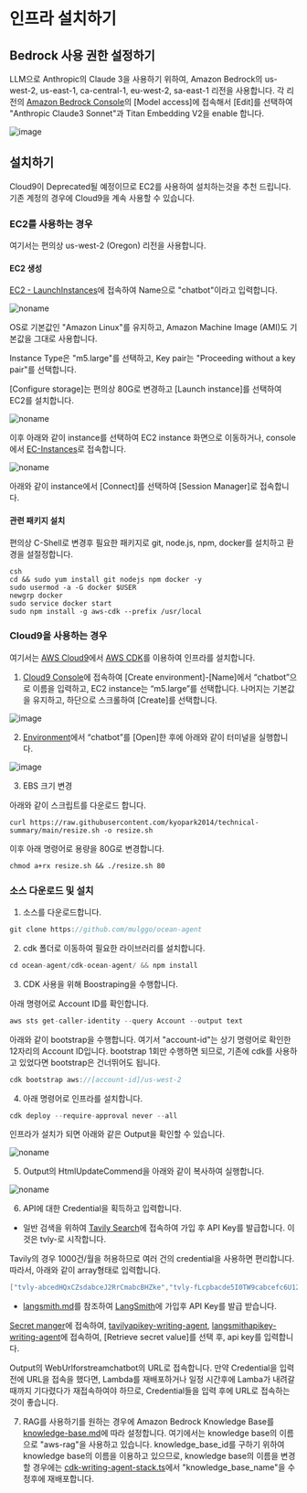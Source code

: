 # 인프라 설치하기

## Bedrock 사용 권한 설정하기

LLM으로 Anthropic의 Claude 3을 사용하기 위하여, Amazon Bedrock의 us-west-2, us-east-1, ca-central-1, eu-west-2, sa-east-1 리전을 사용합니다. 각 리전의 [Amazon Bedrock Console](https://console.aws.amazon.com/bedrock)의 [Model access]에 접속해서 [Edit]를 선택하여 "Anthropic Claude3 Sonnet"과 Titan Embedding V2을 enable 합니다.

![image](https://github.com/user-attachments/assets/f259bb17-cbd4-4f9e-8025-6552953a5899)

## 설치하기

Cloud9이 Deprecated될 예정이므로 EC2를 사용하여 설치하는것을 추천 드립니다. 기존 계정의 경우에 Cloud9을 계속 사용할 수 있습니다.


### EC2를 사용하는 경우

여기서는 편의상 us-west-2 (Oregon) 리전을 사용합니다.


#### EC2 생성

[EC2 - LaunchInstances](https://us-west-2.console.aws.amazon.com/ec2/home?region=us-west-2#LaunchInstances:)에 접속하여 Name으로 "chatbot"이라고 입력합니다.

![noname](https://github.com/user-attachments/assets/acdac538-ea1e-4b32-a7f8-efc2b0e34664)

OS로 기본값인 "Amazon Linux"를 유지하고, Amazon Machine Image (AMI)도 기본값을 그대로 사용합니다.

Instance Type은 "m5.large"를 선택하고, Key pair는 "Proceeding without a key pair"를 선택합니다. 

[Configure storage]는 편의상 80G로 변경하고 [Launch instance]를 선택하여 EC2를 설치합니다. 

![noname](https://github.com/user-attachments/assets/84edf46d-0aa8-478c-8727-1301cf32f4db)

이후 아래와 같이 instance를 선택하여 EC2 instance 화면으로 이동하거나, console에서 [EC-Instances](https://us-west-2.console.aws.amazon.com/ec2/home?region=us-west-2#Instances:)로 접속합니다. 

![noname](https://github.com/user-attachments/assets/f5c82338-3e05-4c26-bdef-642c81f2c5d2)

아래와 같이 instance에서 [Connect]를 선택하여 [Session Manager]로 접속합니다. 

#### 관련 패키지 설치

편의상 C-Shell로 변경후 필요한 패키지로 git, node.js, npm, docker를 설치하고 환경을 설절정합니다. 

```text
csh
cd && sudo yum install git nodejs npm docker -y
sudo usermod -a -G docker $USER
newgrp docker
sudo service docker start
sudo npm install -g aws-cdk --prefix /usr/local
```


### Cloud9을 사용하는 경우

여기서는 [AWS Cloud9](https://aws.amazon.com/ko/cloud9/)에서 [AWS CDK](https://aws.amazon.com/ko/cdk/)를 이용하여 인프라를 설치합니다. 

1) [Cloud9 Console](https://us-west-2.console.aws.amazon.com/cloud9control/home?region=us-west-2#/create)에 접속하여 [Create environment]-[Name]에서 “chatbot”으로 이름을 입력하고, EC2 instance는 “m5.large”를 선택합니다. 나머지는 기본값을 유지하고, 하단으로 스크롤하여 [Create]를 선택합니다.

![image](https://github.com/kyopark2014/stream-chatbot-for-amazon-bedrock/assets/52392004/c85c2ef5-4f96-4528-b5d4-ab9d3e52324e)

2) [Environment](https://us-west-2.console.aws.amazon.com/cloud9control/home?region=us-west-2#/)에서 “chatbot”를 [Open]한 후에 아래와 같이 터미널을 실행합니다.

![image](https://github.com/kyopark2014/stream-chatbot-for-amazon-bedrock/assets/52392004/fcf24f93-9ab3-4905-be8d-8146c7371951)

3) EBS 크기 변경

아래와 같이 스크립트를 다운로드 합니다. 

```text
curl https://raw.githubusercontent.com/kyopark2014/technical-summary/main/resize.sh -o resize.sh
```

이후 아래 명령어로 용량을 80G로 변경합니다.
```text
chmod a+rx resize.sh && ./resize.sh 80
```

### 소스 다운로드 및 설치 

1) 소스를 다운로드합니다.

```java
git clone https://github.com/mulggo/ocean-agent
```

2) cdk 폴더로 이동하여 필요한 라이브러리를 설치합니다.

```java
cd ocean-agent/cdk-ocean-agent/ && npm install
```

3) CDK 사용을 위해 Boostraping을 수행합니다.

아래 명령어로 Account ID를 확인합니다.

```java
aws sts get-caller-identity --query Account --output text
```

아래와 같이 bootstrap을 수행합니다. 여기서 "account-id"는 상기 명령어로 확인한 12자리의 Account ID입니다. bootstrap 1회만 수행하면 되므로, 기존에 cdk를 사용하고 있었다면 bootstrap은 건너뛰어도 됩니다.

```java
cdk bootstrap aws://[account-id]/us-west-2
```

4) 아래 명령어로 인프라를 설치합니다.

```java
cdk deploy --require-approval never --all
```

인프라가 설치가 되면 아래와 같은 Output을 확인할 수 있습니다. 

![noname](https://github.com/user-attachments/assets/21488aac-9319-4f80-bc7f-c2c855a68ac9)

5) Output의 HtmlUpdateCommend을 아래와 같이 복사하여 실행합니다.

![noname](https://github.com/user-attachments/assets/f7971246-3b38-441e-935c-b1ebfd5b3be9)

    
6) API에 대한 Credential을 획득하고 입력합니다.

- 일반 검색을 위하여 [Tavily Search](https://app.tavily.com/sign-in)에 접속하여 가입 후 API Key를 발급합니다. 이것은 tvly-로 시작합니다.

Tavily의 경우 1000건/월을 허용하므로 여러 건의 credential을 사용하면 편리합니다. 따라서, 아래와 같이 array형태로 입력합니다. 

```java
["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","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"]
```

- [langsmith.md](./langsmith.md)를 참조하여 [LangSmith](https://www.langchain.com/langsmith)에 가입후 API Key를 발급 받습니다.

[Secret manger](https://us-west-2.console.aws.amazon.com/secretsmanager/listsecrets?region=us-west-2)에 접속하여,  [tavilyapikey-writing-agent](https://us-west-2.console.aws.amazon.com/secretsmanager/secret?name=tavilyapikey-writing-agent&region=us-west-2), [langsmithapikey-writing-agent](https://us-west-2.console.aws.amazon.com/secretsmanager/secret?name=langsmithapikey-writing-agent&region=us-west-2)에 접속하여, [Retrieve secret value]를 선택 후, api key를 입력합니다.

Output의 WebUrlforstreamchatbot의 URL로 접속합니다. 만약 Credential을 입력 전에 URL을 접속을 했다면, Lambda를 재배포하거나 일정 시간후에 Lamba가 내려갈때까지 기다렸다가 재접속하여야 하므로, Credential들을 입력 후에 URL로 접속하는것이 좋습니다. 

7) RAG를 사용하기를 원하는 경우에 Amazon Bedrock Knowledge Base를 [knowledge-base.md](https://github.com/kyopark2014/korean-chatbot-using-amazon-bedrock/blob/main/knowledge-base.md)에 따라 설정합니다. 여기에서는 knowledge base의 이름으로 "aws-rag"을 사용하고 있습니다. knowledge_base_id를 구하기 위하여 knowledge base의 이름을 이용하고 있으므로, knowledge base의 이름을 변경할 경우에는 [cdk-writing-agent-stack.ts](./cdk-writing-agent/lib/cdk-writing-agent-stack.ts)에서 "knowledge_base_name"을 수정후에 재배포합니다.
